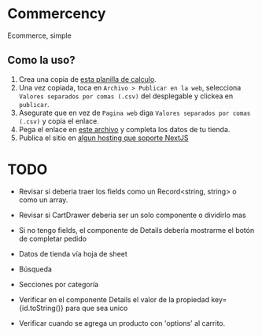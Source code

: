 # Commercency
Ecommerce, simple

## Como la uso?
1. Crea una copia de [esta planilla de calculo](https://docs.google.com/spreadsheets/d/114Jx1sSugz0_Z4Vk65O0UDa1Drmn3d7IVeqG5yJ6JH8/edit?usp=sharing).
2. Una vez copiada, toca en `Archivo > Publicar en la web`, selecciona `Valores separados por comas (.csv)` del desplegable y clickea en `publicar`.
3. Asegurate que en vez de `Pagina web` diga `Valores separados por comas (.csv)` y copia el enlace.
4. Pega el enlace en [este archivo](./app/constants.ts) y completa los datos de tu tienda.
5. Publica el sitio en [algun hosting que soporte NextJS](https://vercel.com)

# TODO
* Revisar si deberia traer los fields como un Record<string, string> o como un array.
* Revisar si CartDrawer deberia ser un solo componente o dividirlo mas
* Si no tengo fields, el componente de Details debería mostrarme el botón de completar pedido
* Datos de tienda vía hoja de sheet
* Búsqueda
* Secciones por categoría

* Verificar en el componente Details el valor de la propiedad key={id.toString()} para que sea unico
* Verificar cuando se agrega un producto con 'options' al carrito.
